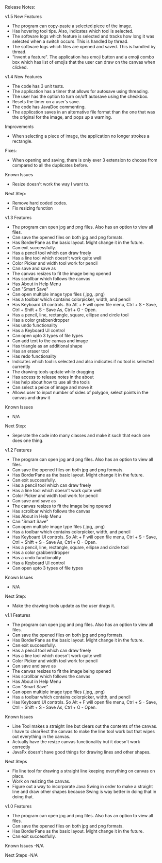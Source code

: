 Release Notes:

v1.5
New Features
- The program can copy-paste a selected piece of the image. 
- Has hovering tool tips. Also, indicates which tool is selected.
- The software logs which feature is selected and tracks how long it was selected when a switch occurs. This is handled by thread.
- The software logs which files are opened and saved.  This is handled by thread.
- "Invent a feature". The application has emoji button and a emoji combo box which has list of emojis that the user can draw on the canvas when clicked. 

v1.4
New Features
- The code has 3 unit tests. 
- The application has a timer that allows for autosave using threading.
- The user has the option to turn on/off autosave using the checkbox.
- Resets the timer on a user's save.
- The code has JavaDoc commenting. 
- The application saves in an alternative file format than the one that was the original for the image, and pops up a warning.

Improvements
- When selecting a piece of image, the application no longer strokes a rectangle.

Fixes:
- When opening and saving, there is only ever 3 extension to choose from compared to all the duplicates before.

Known Issues
- Resize doesn't work the way I want to.

Next Step:
- Remove hard coded codes.
- Fix resizing function




v1.3
Features
- The program can open jpg and png files. Also has an option to view all files. 
- Can save the opened files on both jpg and png formats.
- Has BorderPane as the basic layout. Might change it in the future.
- Can exit successfully. 
- Has a pencil tool which can draw freely
- Has a line tool which doesn't work quite well
- Color Picker and width tool work for pencil
- Can save and save as
- The canvas resizes to fit the image being opened
- Has scrollbar which follows the canvas
- Has About in Help Menu
- Can "Smart Save"
- Can open multiple image type files (.jpg, .png)
- Has a toolbar which contains colorpicker, width, and pencil
- Has Keyboard UI controls. So Alt + F will open file menu, Ctrl + S - Save, Ctrl + Shift + S - Save As, Ctrl + O - Open.
- Has a pencil, line, rectangle, square, ellipse and circle tool
- Has a color grabber/dropper
- Has undo functionality
- Has a Keyboard UI control
- Can open upto 3 types of file types
- Can add text to the canvas and image
- Has triangle as an additional shape
- Has an eraser tool
- Has redo functionality
- Indicates which tool is selected and also indicates if no tool is selected currently
- The drawing tools update while dragging
- Has access to release notes in the about
- Has help about how to use all the tools
- Can select a peice of image and move it
- Allows user to input number of sides of polygon, select points in the canvas and draw it


Known Issues
- N/A

Next Step:
- Seperate the code into many classes and make it such that each one does one thing.




v1.2
Features
- The program can open jpg and png files. Also has an option to view all files. 
- Can save the opened files on both jpg and png formats.
- Has BorderPane as the basic layout. Might change it in the future.
- Can exit successfully. 
- Has a pencil tool which can draw freely
- Has a line tool which doesn't work quite well
- Color Picker and width tool work for pencil
- Can save and save as
- The canvas resizes to fit the image being opened
- Has scrollbar which follows the canvas
- Has About in Help Menu
- Can "Smart Save"
- Can open multiple image type files (.jpg, .png)
- Has a toolbar which contains colorpicker, width, and pencil
- Has Keyboard UI controls. So Alt + F will open file menu, Ctrl + S - Save, Ctrl + Shift + S - Save As, Ctrl + O - Open.
- Has a pencil, line, rectangle, square, ellipse and circle tool
- Has a color grabber/dropper
- Has a undo functionality
- Has a Keyboard UI control
- Can open upto 3 types of file types


Known Issues
- N/A

Next Step:
- Make the drawing tools update as the user drags it.




v1.1
Features
- The program can open jpg and png files. Also has an option to view all files. 
- Can save the opened files on both jpg and png formats.
- Has BorderPane as the basic layout. Might change it in the future.
- Can exit successfully. 
- Has a pencil tool which can draw freely
- Has a line tool which doesn't work quite well
- Color Picker and width tool work for pencil
- Can save and save as
- The canvas resizes to fit the image being opened
- Has scrollbar which follows the canvas
- Has About in Help Menu
- Can "Smart Save"
- Can open multiple image type files (.jpg, .png)
- Has a toolbar which contains colorpicker, width, and pencil
- Has Keyboard UI controls. So Alt + F will open file menu, Ctrl + S - Save, Ctrl + Shift + S - Save As, Ctrl + O - Open.

Known Issues
- Line Tool makes a straight line but clears out the contents of the canvas. I have to clearRect the canvas to make the line tool work but that wipes out everything in the canvas.
- Actually have the resize canvas functionality but it doesn't work correctly
- JavaFx doesn't have good things for drawing lines and other shapes.

Next Steps
- Fix line tool for drawing a straight line keeping everything on canvas on place.
- Work on resizing the canvas.
- Figure out a way to incorporate Java Swing in order to make a straight line and draw other shapes because Swing is way better in doing that in doing that.





v1.0
Features
- The program can open jpg and png files. Also has an option to view all files. 
- Can save the opened files on both jpg and png formats.
- Has BorderPane as the basic layout. Might change it in the future.
- Can exit successfully. 

Known Issues
-N/A

Next Steps
-N/A




